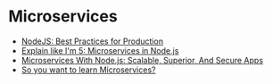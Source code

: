 # Microservices

- [NodeJS: Best Practices for Production](https://medium.com/free-code-camp/nodejs-best-practices-for-production-5b173983d14b)
- [Explain like I'm 5: Microservices in Node.js](https://nodesource.com/blog/microservices-in-nodejs)
- [Microservices With Node.js: Scalable, Superior, And Secure Apps](https://codeburst.io/microservices-with-node-js-scalable-superior-and-secure-apps-4451a1703c7b)
- [So you want to learn Microservices?](https://dev.to/kgoralski/deep-dive-into-microservices-architecture-h54)
